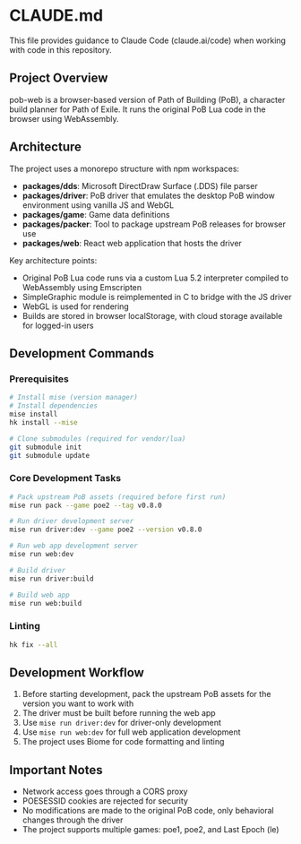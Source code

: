 # CLAUDE.md

This file provides guidance to Claude Code (claude.ai/code) when working with code in this repository.

## Project Overview

pob-web is a browser-based version of Path of Building (PoB), a character build planner for Path of Exile. It runs the original PoB Lua code in the browser using WebAssembly.

## Architecture

The project uses a monorepo structure with npm workspaces:

- **packages/dds**: Microsoft DirectDraw Surface (.DDS) file parser
- **packages/driver**: PoB driver that emulates the desktop PoB window environment using vanilla JS and WebGL
- **packages/game**: Game data definitions
- **packages/packer**: Tool to package upstream PoB releases for browser use
- **packages/web**: React web application that hosts the driver

Key architecture points:
- Original PoB Lua code runs via a custom Lua 5.2 interpreter compiled to WebAssembly using Emscripten
- SimpleGraphic module is reimplemented in C to bridge with the JS driver
- WebGL is used for rendering
- Builds are stored in browser localStorage, with cloud storage available for logged-in users

## Development Commands

### Prerequisites
```bash
# Install mise (version manager)
# Install dependencies
mise install
hk install --mise

# Clone submodules (required for vendor/lua)
git submodule init
git submodule update
```

### Core Development Tasks
```bash
# Pack upstream PoB assets (required before first run)
mise run pack --game poe2 --tag v0.8.0

# Run driver development server
mise run driver:dev --game poe2 --version v0.8.0

# Run web app development server
mise run web:dev

# Build driver
mise run driver:build

# Build web app
mise run web:build
```

### Linting
```bash
hk fix --all
```

## Development Workflow

1. Before starting development, pack the upstream PoB assets for the version you want to work with
2. The driver must be built before running the web app
3. Use `mise run driver:dev` for driver-only development
4. Use `mise run web:dev` for full web application development
5. The project uses Biome for code formatting and linting

## Important Notes

- Network access goes through a CORS proxy
- POESESSID cookies are rejected for security
- No modifications are made to the original PoB code, only behavioral changes through the driver
- The project supports multiple games: poe1, poe2, and Last Epoch (le)
